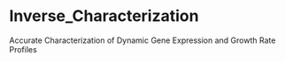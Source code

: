 # Inverse_Characterization
Accurate Characterization of Dynamic Gene Expression and Growth Rate Profiles
